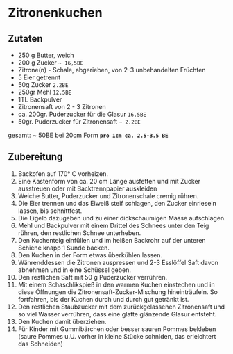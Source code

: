 # Zitronenkuchen

## Zutaten

- 250 g	Butter, weich
- 200 g	Zucker `~ 16,5BE`
- Zitrone(n) - Schale, abgerieben, von 2-3 unbehandelten Früchten
- 5 Eier getrennt
- 50g Zucker `2.2BE`
- 250gr Mehl `12.5BE`
- 1TL Backpulver
- Zitronensaft von 2 - 3 Zitronen
- ca. 200gr. Puderzucker für die Glasur `16.5BE`
- 50gr. Puderzucker für Zitronensaft `~ 2.2BE`

gesamt: ~ 50BE bei 20cm Form 
**`pro 1cm ca. 2.5-3.5 BE`**

## Zubereitung

1. Backofen auf 170° C vorheizen. 
1. Eine Kastenform von ca. 20 cm Länge ausfetten und mit Zucker ausstreuen oder mit Backtrennpapier auskleiden
1. Weiche Butter, Puderzucker und Zitronenschale cremig rühren. 
1. Die Eier trennen und das Eiweiß steif schlagen, den Zucker einrieseln lassen, bis schnittfest.
1. Die Eigelb dazugeben und zu einer dickschaumigen Masse aufschlagen.
1. Mehl und Backpulver mit einem Drittel des Schnees unter den Teig rühren, den restlichen Schnee unterheben.
1. Den Kuchenteig einfüllen und im heißen Backrohr auf der unteren Schiene knapp 1 Sunde backen.
1. Den Kuchen in der Form etwas überkühlen lassen.
1. Währenddessen die Zitronen auspressen und 2-3 Esslöffel Saft davon abnehmen und in eine Schüssel geben.
1. Den restlichen Saft mit 50 g Puderzucker verrühren.
1. Mit einem Schaschlikspieß in den warmen Kuchen einstechen und in diese Öffnungen die Zitronensaft-Zucker-Mischung hineinträufeln. So fortfahren, bis der Kuchen durch und durch gut getränkt ist.
1. Den restlichen Staubzucker mit dem zurückgelassenen Zitronensaft und so viel Wasser verrühren, dass eine glatte glänzende Glasur entsteht.
1. Den Kuchen damit überziehen.
1. Für Kinder mit Gummibärchen oder besser sauren Pommes bekleben (saure Pommes u.U. vorher in kleine Stücke schniden, das erleichtert das Schneiden)
